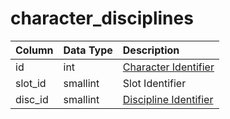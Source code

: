 # character\_disciplines

| Column | Data Type | Description |
| :--- | :--- | :--- |
| id | int | [Character Identifier](character_data.md) |
| slot\_id | smallint | Slot Identifier |
| disc\_id | smallint | [Discipline Identifier](../spells/spells_new.md) |

